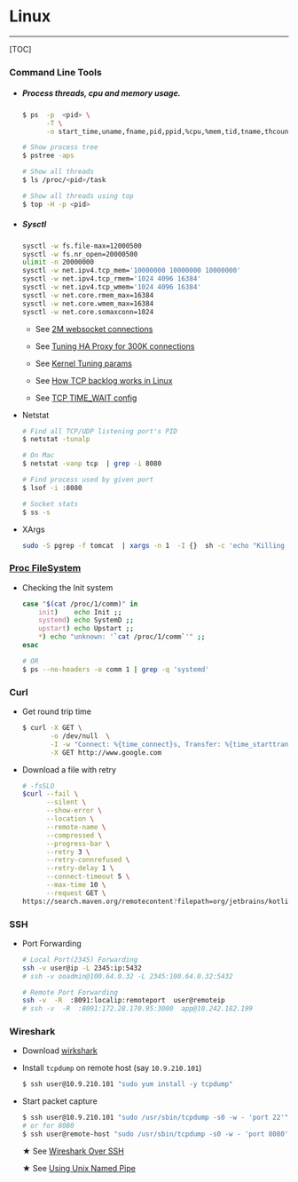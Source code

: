 # Linux

-------------------------

[TOC]

### Command Line Tools

 * ##### Process threads, cpu and memory usage.

   ```bash
   $ ps  -p  <pid> \
         -T \
         -o start_time,uname,fname,pid,ppid,%cpu,%mem,tid,tname,thcount,time,size,rss,m_size,vsize,lwp | awk '{print $6}' | sort -rn | less

   # Show process tree
   $ pstree -aps

   # Show all threads
   $ ls /proc/<pid>/task

   # Show all threads using top
   $ top -H -p <pid>
   ```



 * ##### Sysctl

   ```bash
   sysctl -w fs.file-max=12000500
   sysctl -w fs.nr_open=20000500
   ulimit -n 20000000
   sysctl -w net.ipv4.tcp_mem='10000000 10000000 10000000'
   sysctl -w net.ipv4.tcp_rmem='1024 4096 16384'
   sysctl -w net.ipv4.tcp_wmem='1024 4096 16384'
   sysctl -w net.core.rmem_max=16384
   sysctl -w net.core.wmem_max=16384
   sysctl -w net.core.somaxconn=1024
   ```

   - See [2M websocket connections](http://www.phoenixframework.org/blog/the-road-to-2-million-websocket-connections)

   - See [Tuning HA Proxy for 300K connections](https://www.linangran.com/?p=547)

   - See [Kernel Tuning params](https://tweaked.io/guide/kernel/)

   - See [How TCP backlog works in Linux](http://veithen.github.io/2014/01/01/how-tcp-backlog-works-in-linux.html)

   - See [TCP TIME_WAIT config](http://www.fromdual.com/huge-amount-of-time-wait-connections)



 * Netstat

   ```bash
   # Find all TCP/UDP listening port's PID
   $ netstat -tunalp

   # On Mac
   $ netstat -vanp tcp  | grep -i 8080

   # Find process used by given port
   $ lsof -i :8080

   # Socket stats
   $ ss -s
   ```



 * XArgs

   ```bash
   sudo -S pgrep -f tomcat  | xargs -n 1  -I {}  sh -c 'echo "Killing process pid: {}" &&  sudo kill -9 {} && echo Done.'
   ```



### [Proc FileSystem](https://dashdash.io/5/proc)

* Checking the Init system

  ```bash
  case "$(cat /proc/1/comm)" in
      init)    echo Init ;;
      systemd) echo SystemD ;;
      upstart) echo Upstart ;;
      *) echo "unknown: '`cat /proc/1/comm`'" ;;
  esac

  # OR
  $ ps --no-headers -o comm 1 | grep -q 'systemd'
  ```



### Curl

   * Get round trip time

     ```bash
     $ curl -X GET \
            -o /dev/null  \
            -I -w "Connect: %{time_connect}s, Transfer: %{time_starttransfer}s, Total: %{time_total}s" \
            -X GET http://www.google.com
     ```



   * Download a file with retry

     ```bash
     # -fsSLO
     $curl --fail \
           --silent \
           --show-error \
           --location \
           --remote-name \
           --compressed \
           --progress-bar \
           --retry 3 \
           --retry-connrefused \
           --retry-delay 1 \
           --connect-timeout 5 \
           --max-time 10 \
           --request GET \
     https://search.maven.org/remotecontent?filepath=org/jetbrains/kotlin/kotlin-stdlib/1.7.0/kotlin-stdlib-1.7.0.jar
     ```





### SSH

- Port Forwarding

  ```bash
  # Local Port(2345) Forwarding
  ssh -v user@ip -L 2345:ip:5432
  # ssh -v ooadmin@100.64.0.32 -L 2345:100.64.0.32:5432

  # Remote Port Forwarding
  ssh -v  -R  :8091:localip:remoteport  user@remoteip
  # ssh -v  -R  :8091:172.28.170.95:3000  app@10.242.182.199
  ```



### Wireshark

- Download [wirkshark](https://www.wireshark.org/download.html)

- Install `tcpdump` on remote host (say `10.9.210.101`)

  ```bash
  $ ssh user@10.9.210.101 "sudo yum install -y tcpdump"
  ```

- Start packet capture

  ```bash
  $ ssh user@10.9.210.101 "sudo /usr/sbin/tcpdump -s0 -w - 'port 22'" | wireshark -k -i -
  # or for 8080
  $ ssh user@remote-host "sudo /usr/sbin/tcpdump -s0 -w - 'port 8080'" | wireshark -k -i -
  ```

  ★ See [Wireshark Over SSH](https://kaischroed.wordpress.com/2013/01/28/howto-use-wireshark-over-ssh/)

  ★ See [Using Unix Named Pipe](https://serverfault.com/a/530020/184962)
